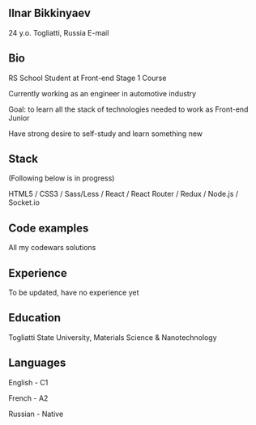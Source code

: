 ## Ilnar Bikkinyaev
24 y.o.
Togliatti, Russia
E-mail

## Bio
RS School Student at Front-end Stage 1 Course

Currently working as an engineer in automotive industry

Goal: to learn all the stack of technologies needed to work as Front-end Junior

Have strong desire to self-study and learn something new

## Stack
(Following below is in progress)

HTML5 / CSS3 / Sass/Less / React / React Router / Redux / Node.js / Socket.io

## Code examples
All my codewars solutions

## Experience
To be updated, have no experience yet

## Education
Togliatti State University, Materials Science & Nanotechnology

## Languages
English - C1

French - A2

Russian - Native
